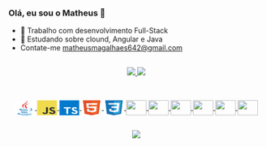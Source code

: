### Olá, eu sou o Matheus 👋


- 🔭 Trabalho com desenvolvimento Full-Stack
- 🌱 Estudando sobre clound, Angular e Java
- Contate-me matheusmagalhaes642@gmail.com
##
<div align="center">
<a href="https://github.com/matheusMagalhaes">
<img height="180em" src="https://github-readme-stats.vercel.app/api?username=matheusMagalhaes&show_icons=true&theme=radical&include_all_commits">
<img height="180em" src="https://github-readme-stats.vercel.app/api/top-langs/?username=matheusMagalhaes&hide_progress=true&layout=compact&langs_count=7&theme=radical">
</div>
  
  ##
  
<div align="center" style="display: inline_block"><br>
 <img align="center" alt="Dev-Js" height="30" width="40" src="https://raw.githubusercontent.com/devicons/devicon/master/icons/java/java-original.svg">
    <img align="center" alt="Dev-Js" height="30" width="40" src="https://raw.githubusercontent.com/devicons/devicon/master/icons/javascript/javascript-original.svg">
    <img align="center" alt="Dev-Js" height="30" width="40" src="https://raw.githubusercontent.com/devicons/devicon/master/icons/typescript/typescript-original.svg"> 
 <img align="center" alt="Dev-Js" height="30" width="40" src="https://raw.githubusercontent.com/devicons/devicon/master/icons/html5/html5-original.svg"> 
    <img align="center" alt="Dev-Js" height="30" width="40" src="https://raw.githubusercontent.com/devicons/devicon/master/icons/css3/css3-original.svg"> 
<img align="center" height="30" width="40" src="https://cdn.jsdelivr.net/gh/devicons/devicon/icons/angularjs/angularjs-original.svg" />
 <img  align="center" height="30" width="40"  src="https://cdn.jsdelivr.net/gh/devicons/devicon/icons/spring/spring-original.svg" />
  <img  align="center" height="30" width="40" src="https://cdn.jsdelivr.net/gh/devicons/devicon/icons/flutter/flutter-original.svg" />
   <img  align="center" height="30" width="40" src="https://cdn.jsdelivr.net/gh/devicons/devicon/icons/microsoftsqlserver/microsoftsqlserver-plain-wordmark.svg"/>
   <img align="center" height="30" width="40" src="https://cdn.jsdelivr.net/gh/devicons/devicon/icons/bootstrap/bootstrap-original.svg" />
   <img align="center" height="30" width="40" src="https://cdn.jsdelivr.net/gh/devicons/devicon/icons/cplusplus/cplusplus-original.svg" />
  </div>
  
  
  
  ##
  
<div align="center">
  <a  href="https://www.linkedin.com/in/matheus-keller-/" target="_blank">
  <img src="https://img.shields.io/badge/LinkedIn-0077B5?style=for-the-badge&logo=linkedin&logoColor=white"></a>
</div>
